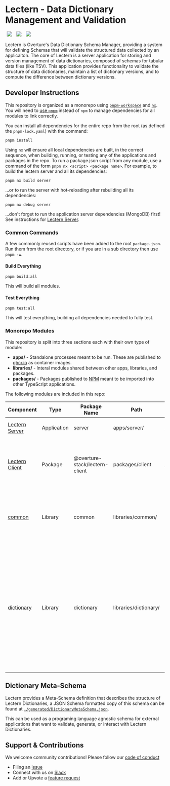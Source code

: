 # Lectern - Data Dictionary Management and Validation

[<img hspace="5" src="https://img.shields.io/badge/chat-on--slack-blue?style=for-the-badge">](http://slack.overture.bio)
[<img hspace="5" src="https://img.shields.io/badge/License-gpl--v3.0-blue?style=for-the-badge">](https://github.com/overture-stack/lectern/blob/develop/LICENSE)
[<img hspace="5" src="https://img.shields.io/badge/Code%20of%20Conduct-2.1-blue?style=for-the-badge">](CODE_OF_CONDUCT.md)


Lectern is Overture's Data Dictionary Schema Manager, providing a system for defining Schemas that will validate the structured data collected by an applicaiton. The core of Lectern is a server application for storing and version management of data dictionaries, composed of schemas for tabular data files (like TSV). This application provides functionality to validate the structure of data dictionaries, maintain a list of dictionary versions, and to compute the difference between dictionary versions.

## Developer Instructions

This repository is organized as a monorepo using [`pnpm-workspace`](https://pnpm.io/workspaces) and [`nx`](https://nx.dev/). You will need to [use `pnpm`](https://pnpm.io/installation) instead of `npm` to manage dependencies for all modules to link correctly.

You can install all dependencies for the entire repo from the root (as defined  the `pnpm-lock.yaml`) with the command:

`pnpm install`

Using `nx` will ensure all local dependencies are built, in the correct sequence, when building, running, or testing any of the applications and packages in the repo. To run a package.json script from any module, use a command of the form `pnpm nx <script> <package name>`. For example, to build the lectern server and all its dependencies:

`pnpm nx build server`

...or to run the server with hot-reloading after rebuilding all its dependencies:

`pnpm nx debug server`

...don't forget to run the application server dependencies (MongoDB) first! See instructions for [Lectern Server](./apps/server/README.md#development).

### Common Commands

A few commonly reused scripts have been added to the root `package.json`. Run them from the root directory, or if you are in a sub directory then use `pnpm -w`.
#### Build Everything

`pnpm build:all`

This will build all modules.

#### Test Everything

`pnpm test:all`

This will test everything, building all dependencies needed to fully test.

### Monorepo Modules

This repository is split into three sections each with their own type of module:

   * __apps/__ - Standalone processes meant to be run. These are published to [ghcr.io](https://ghcr.io) as container images.
   * __libraries/__ - Interal modules shared between other apps, libraries, and packages.
   * __packages/__ - Packages published to [NPM](https://npmjs.com) meant to be imported into other TypeScript applications.
  
The following modules are included in this repo:

| Component                           | Type        | Package Name                   | Path                  | Published Location                                                       | Description                                                                                   |
| ----------------------------------- | ----------- | ------------------------------ | --------------------- | ------------------------------------------------------------------------ | --------------------------------------------------------------------------------------------- |
| [Lectern Server](app/server/)       | Application | server                         | apps/server/          | [GHCR](https://github.com/overture-stack/lectern/pkgs/container/lectern) | Lectern Server web application.                                                               |
| [Lectern Client](packages/client/)  | Package     | @overture-stack/lectern-client | packages/client       | [NPM](https://www.npmjs.com/package/@overturebio-stack/lectern-client)   | Client to interact with Lectern Server and perform data validation.                           |
| [common](libraries/common/) | Library     | common                     | libraries/common/ | N/A                                                                      | Non-specific but commonly reusable utilities. Includes shared Errors. |
| [dictionary](libraries/dictionary/) | Library     | dictionary                     | libraries/dictionary/ | N/A                                                                      | Dictionary meta-schema definition, includes TS types, and Zod schemas. This also exports all utilities for getting the diff of two dictionaries, and for validating data records with a Dictionary. |

## Dictionary Meta-Schema

Lectern provides a Meta-Schema definition that describes the structure of Lectern Dictionaries, a JSON Schema formatted copy of this schema can be found at [`./generated/DictionaryMetaSchema.json`](./generated/DictionaryMetaSchema.json).

This can be used as a programing language agnostic schema for external applications that want to validate, generate, or interact with Lectern Dictionaries.

## Support & Contributions

We welcome community contributions! Please follow our [code of conduct](./code_of_conduct.md)

- Filing an [issue](https://github.com/overture-stack/ego/issues)
- Connect with us on [Slack](http://slack.overture.bio)
- Add or Upvote a [feature request](https://github.com/overture-stack/ego/issues?q=is%3Aopen+is%3Aissue+label%3Anew-feature)